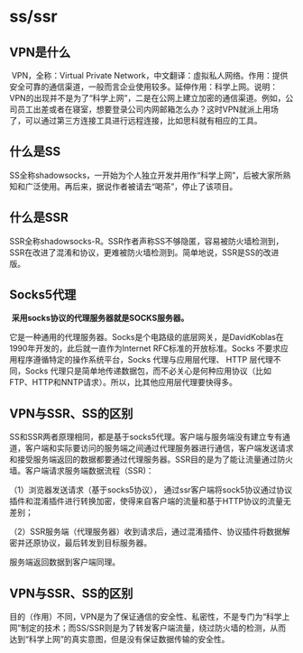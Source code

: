# ss/ssr


## VPN是什么

​	VPN，全称：Virtual Private Network，中文翻译：虛拟私人网络。作用：提供安全可靠的通信渠道，一般而言企业使用较多。延伸作用：科学上网。说明：VPN的出现并不是为了“科学上网”，二是在公网上建立加密的通信渠道。例如，公司员工出差或者在寝室，想要登录公司内网邮箱怎么办？这时VPN就派上用场了，可以通过第三方连接工具进行远程连接，比如思科就有相应的工具。



## 什么是SS

​	SS全称shadowsocks，一开始为个人独立开发并用作“科学上网”，后被大家所熟知和广泛使用。再后来，据说作者被请去“喝茶”，停止了该项目。 



## 什么是SSR

​	SSR全称shadowsocks-R。SSR作者声称SS不够隐匿，容易被防火墙检测到，SSR在改进了混淆和协议，更难被防火墙检测到。简单地说，SSR是SS的改进版。 



## Socks5代理

​	**采用socks协议的代理服务器就是SOCKS服务器。**

​	它是一种通用的代理服务器。Socks是个电路级的底层网关，是DavidKoblas在1990年开发的，此后就一直作为Internet RFC标准的开放标准。Socks 不要求应用程序遵循特定的操作系统平台，Socks 代理与应用层代理、 HTTP 层代理不同，Socks 代理只是简单地传递数据包，而不必关心是何种应用协议（比如FTP、HTTP和NNTP请求）。所以，比其他应用层代理要快得多。 



## VPN与SSR、SS的区别 

​	SS和SSR两者原理相同，都是基于socks5代理。客户端与服务端没有建立专有通道，客户端和实际要访问的服务端之间通过代理服务器进行通信，客户端发送请求和接受服务端返回的数据都要通过代理服务器。SSR目的是为了能让流量通过防火墙。客户端请求服务端数据流程（SSR)：

（1）浏览器发送请求（基于socks5协议）， 通过ssr客户端将sock5协议通过协议插件和混淆插件进行转换加密，使得来自客户端的流量和基于HTTP协议的流量无差别；

（2）SSR服务端（代理服务器）收到请求后，通过混淆插件、协议插件将数据解密并还原协议，最后转发到目标服务器。

服务端返回数据到客户端同理。



## VPN与SSR、SS的区别 

​	目的（作用）不同，VPN是为了保证通信的安全性、私密性，不是专门为“科学上网”制定的技术；而SS/SSR则是为了转发客户端流量，绕过防火墙的检测，从而达到“科学上网”的真实意图，但是没有保证数据传输的安全性。 


